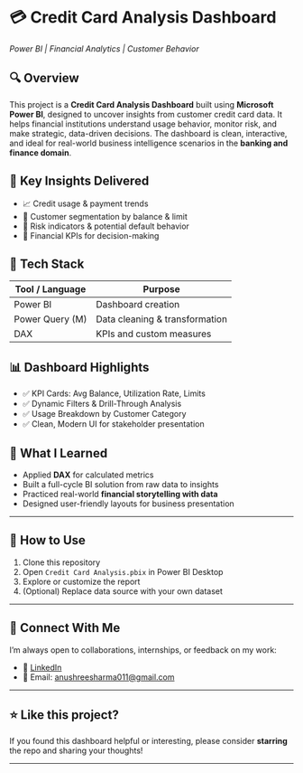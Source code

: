 # 💳 Credit Card Analysis Dashboard  
*Power BI | Financial Analytics | Customer Behavior*
## 🔍 Overview

This project is a **Credit Card Analysis Dashboard** built using **Microsoft Power BI**, designed to uncover insights from customer credit card data. It helps financial institutions understand usage behavior, monitor risk, and make strategic, data-driven decisions.
The dashboard is clean, interactive, and ideal for real-world business intelligence scenarios in the **banking and finance domain**.
## 🎯 Key Insights Delivered

- 📈 Credit usage & payment trends  
- 👥 Customer segmentation by balance & limit  
- 🚨 Risk indicators & potential default behavior  
- 🧠 Financial KPIs for decision-making  
## 🧰 Tech Stack

| Tool / Language     | Purpose                        |
|---------------------|--------------------------------|
| Power BI            | Dashboard creation             |
| Power Query (M)     | Data cleaning & transformation |
| DAX                 | KPIs and custom measures       |

## 📊 Dashboard Highlights

- ✅ KPI Cards: Avg Balance, Utilization Rate, Limits  
- ✅ Dynamic Filters & Drill-Through Analysis  
- ✅ Usage Breakdown by Customer Category  
- ✅ Clean, Modern UI for stakeholder presentation  

## 🧠 What I Learned

- Applied **DAX** for calculated metrics  
- Built a full-cycle BI solution from raw data to insights  
- Practiced real-world **financial storytelling with data**  
- Designed user-friendly layouts for business presentation

---

## 🚀 How to Use

1. Clone this repository  
2. Open `Credit Card Analysis.pbix` in Power BI Desktop  
3. Explore or customize the report  
4. (Optional) Replace data source with your own dataset

---

## 🤝 Connect With Me

I’m always open to collaborations, internships, or feedback on my work:

- 🔗 [LinkedIn](https://www.linkedin.com/in/anushree-sharma-9a4253272)
- 📧 Email: anushreesharma011@gmail.com

---

## ⭐ Like this project?

If you found this dashboard helpful or interesting, please consider **starring** the repo and sharing your thoughts!

---

